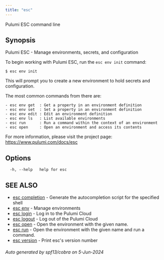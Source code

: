 ```yaml
---
title: "esc"
---
```




Pulumi ESC command line

## Synopsis

Pulumi ESC - Manage environments, secrets, and configuration

To begin working with Pulumi ESC, run the `esc env init` command:

    $ esc env init

This will prompt you to create a new environment to hold secrets and configuration.

The most common commands from there are:

    - esc env get  : Get a property in an environment definition
    - esc env set  : Set a property in an environment definition
    - esc env edit : Edit an environment definition
    - esc env ls   : List available environments
    - esc run      : Run a command within the context of an environment
    - esc open     : Open an environment and access its contents

For more information, please visit the project page: https://www.pulumi.com/docs/esc

## Options

```
  -h, --help   help for esc
```

## SEE ALSO

* [esc completion](/docs/esc-cli/commands/esc_completion/)	 - Generate the autocompletion script for the specified shell
* [esc env](/docs/esc-cli/commands/esc_env/)	 - Manage environments
* [esc login](/docs/esc-cli/commands/esc_login/)	 - Log in to the Pulumi Cloud
* [esc logout](/docs/esc-cli/commands/esc_logout/)	 - Log out of the Pulumi Cloud
* [esc open](/docs/esc-cli/commands/esc_open/)	 - Open the environment with the given name.
* [esc run](/docs/esc-cli/commands/esc_run/)	 - Open the environment with the given name and run a command.
* [esc version](/docs/esc-cli/commands/esc_version/)	 - Print esc's version number

###### Auto generated by spf13/cobra on 5-Jun-2024

